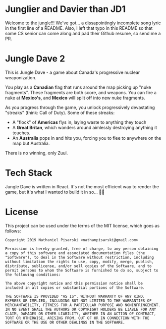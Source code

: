 # Junglier and Davier than JD1
Welcome to the jungle!!! We've got... a dissapointingly incomplete song lyric in the first line of a README. Also, I left that typo in this README so that some CS senior can come along and pad their Github resume, so send me a PR.

# Jungle Dave 2
This is Jungle Dave - a game about Canada's progressive nuclear weaponization.

You play as a **Canadian** flag that runs around the map picking up "nuke fragments". These fragments are both score, and weapons. You can fire a nuke at **Mexico's**, and **Mexico** will split off into new nuke fragments.

As you progress through the game, you unlock progressively devastating "streaks" (think: Call of Duty). Some of these streaks:

* A "flock" of **Americas** flys in, laying waste to anything they touch
* A **Great Britan**, which wanders around aimlessly destroying anything it touches.
* An **Australia** pops in and hits you, forcing you to flee to anywhere on the map but Australia.

There is no winning, only Zuul. 

# Tech Stack
Jungle Dave is written in React. It's not the most efficient way to render the game, but it's what I wanted to build it in so... 🤷‍♂️

# License
This project can be used under the terms of the MIT license, which goes as follows:

```
Copyright 2019 Nathaniel Pisarski <nathanpisarski@gmail.com>

Permission is hereby granted, free of charge, to any person obtaining a copy of this software and associated documentation files (the "Software"), to deal in the Software without restriction, including without limitation the rights to use, copy, modify, merge, publish, distribute, sublicense, and/or sell copies of the Software, and to permit persons to whom the Software is furnished to do so, subject to the following conditions:

The above copyright notice and this permission notice shall be included in all copies or substantial portions of the Software.

THE SOFTWARE IS PROVIDED "AS IS", WITHOUT WARRANTY OF ANY KIND, EXPRESS OR IMPLIED, INCLUDING BUT NOT LIMITED TO THE WARRANTIES OF MERCHANTABILITY, FITNESS FOR A PARTICULAR PURPOSE AND NONINFRINGEMENT. IN NO EVENT SHALL THE AUTHORS OR COPYRIGHT HOLDERS BE LIABLE FOR ANY CLAIM, DAMAGES OR OTHER LIABILITY, WHETHER IN AN ACTION OF CONTRACT, TORT OR OTHERWISE, ARISING FROM, OUT OF OR IN CONNECTION WITH THE SOFTWARE OR THE USE OR OTHER DEALINGS IN THE SOFTWARE.
```
